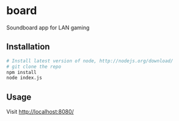 board
=====

Soundboard app for LAN gaming

## Installation

```bash
# Install latest version of node, http://nodejs.org/download/
# git clone the repo
npm install
node index.js
```

## Usage

Visit [http://localhost:8080/](http://localhost:8080/)
